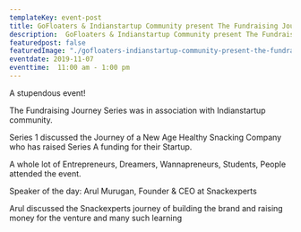 ```yaml
---
templateKey: event-post
title: GoFloaters & Indianstartup Community present The Fundraising Journey Series- Snackexperts
description:  GoFloaters & Indianstartup Community present The Fundraising Journey Series- Snackexperts
featuredpost: false
featuredImage: "./gofloaters-indianstartup-community-present-the-fundraising-journey-series-snackexperts.jpg"
eventdate: 2019-11-07
eventtime:  11:00 am - 1:00 pm
---
```


<!--StartFragment-->

A stupendous event!

The Fundraising Journey Series was in association with Indianstartup community.

Series 1 discussed the Journey of a New Age Healthy Snacking Company who has raised Series A funding for their Startup.

A whole lot of Entrepreneurs, Dreamers, Wannapreneurs, Students, People attended the event.

Speaker of the day: Arul Murugan, Founder & CEO at Snackexperts

Arul discussed the Snackexperts journey of building the brand and raising money for the venture and many such learning


<!--EndFragment-->
